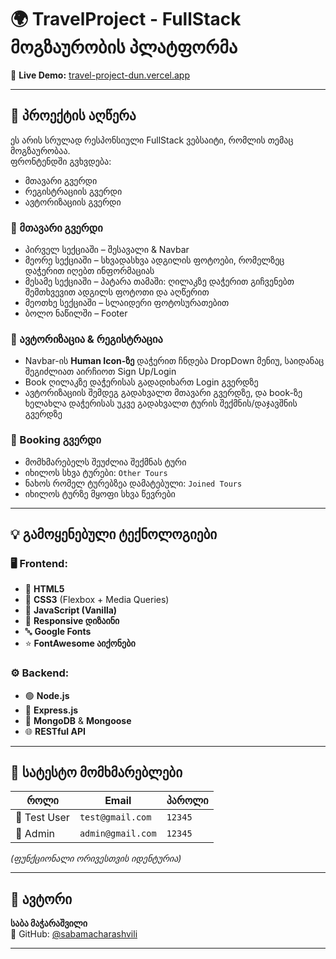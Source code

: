# 🌍 TravelProject - FullStack მოგზაურობის პლატფორმა

🔗 **Live Demo:** [travel-project-dun.vercel.app](https://travel-project-dun.vercel.app/)

---

## 📝 პროექტის აღწერა

ეს არის სრულად რესპონსიული FullStack ვებსაიტი, რომლის თემაც მოგზაურობაა.  
ფრონტენდში გვხვდება:

- მთავარი გვერდი
- რეგისტრაციის გვერდი
- ავტორიზაციის გვერდი

### 🧭 მთავარი გვერდი

- პირველ სექციაში – შესავალი & Navbar
- მეორე სექციაში – სხვადასხვა ადგილის ფოტოები, რომელზეც დაჭერით იღებთ ინფორმაციას
- მესამე სექციაში – პატარა თამაში: ღილაკზე დაჭერით გიჩვენებთ შემთხვევით ადგილს ფოტოთი და აღწერით
- მეოთხე სექციაში – სლაიდერი ფოტოსურათებით
- ბოლო ნაწილში – Footer

### 🔐 ავტორიზაცია & რეგისტრაცია

- Navbar-ის **Human Icon-ზე** დაჭერით ჩნდება DropDown მენიუ, საიდანაც შეგიძლიათ აირჩიოთ Sign Up/Login
- Book ღილაკზე დაჭერისას გადადიხართ Login გვერდზე
- ავტორიზაციის შემდეგ გადახვალთ მთავარი გვერდზე, და book-ზე ხელახლა დაჭერისას უკვე გადახვალთ ტურის შექმნის/დაჯავშნის გვერდზე

### 🧳 Booking გვერდი

- მომხმარებელს შეუძლია შექმნას ტური
- იხილოს სხვა ტურები: `Other Tours`
- ნახოს რომელ ტურებზეა დამატებული: `Joined Tours`
- იხილოს ტურზე მყოფი სხვა წევრები

---

## 💡 გამოყენებული ტექნოლოგიები

### 🖥️ Frontend:

- 🧱 **HTML5**
- 🎨 **CSS3** (Flexbox + Media Queries)
- 🧠 **JavaScript (Vanilla)**
- 📱 **Responsive დიზაინი**
- 🔤 **Google Fonts**
- ⭐ **FontAwesome აიქონები**

### ⚙️ Backend:

- 🟢 **Node.js**
- 🚂 **Express.js**
- 🍃 **MongoDB** & **Mongoose**
- 🌐 **RESTful API**

---

## 🧪 სატესტო მომხმარებლები

| როლი        | Email              | პაროლი  |
|-------------|---------------------|---------|
| 👤 Test User | `test@gmail.com`    | `12345` |
| 👑 Admin     | `admin@gmail.com`   | `12345` |

*(ფუნქციონალი ორივესთვის იდენტურია)*

---

## 👤 ავტორი

**საბა მაჭარაშვილი**  
🔗 GitHub: [@sabamacharashvili](https://github.com/sabamacharashvili)

---



